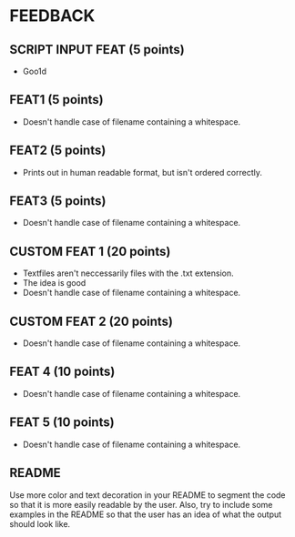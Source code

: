 # FEEDBACK

## SCRIPT INPUT FEAT (5 points)

- Goo1d

## FEAT1 (5 points)

- Doesn't handle case of filename containing a whitespace.

## FEAT2 (5 points)

- Prints out in human readable format, but isn't ordered correctly.

## FEAT3 (5 points)

- Doesn't handle case of filename containing a whitespace.

## CUSTOM FEAT 1 (20 points)

- Textfiles aren't neccessarily files with the .txt extension.
- The idea is good
- Doesn't handle case of filename containing a whitespace.

## CUSTOM FEAT 2 (20 points)

- Doesn't handle case of filename containing a whitespace.

## FEAT 4 (10 points)

- Doesn't handle case of filename containing a whitespace.

## FEAT 5 (10 points)

- Doesn't handle case of filename containing a whitespace.

## README

Use more color and text decoration in your README to segment the code so that it is more easily readable by the user. Also, try to include some examples in the README so that the user has an idea of what the output should look like.
